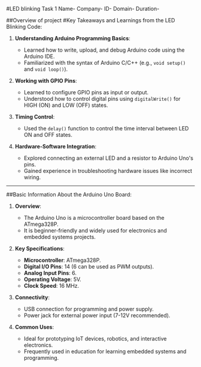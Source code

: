 #LED blinking Task 1
Name-
Company-
ID-
Domain-
Duration-

##Overview of project
 #Key Takeaways and Learnings from the LED Blinking Code:
1. **Understanding Arduino Programming Basics**:
   - Learned how to write, upload, and debug Arduino code using the Arduino IDE.
   - Familiarized with the syntax of Arduino C/C++ (e.g., `void setup()` and `void loop()`).

2. **Working with GPIO Pins**:
   - Learned to configure GPIO pins as input or output.
   - Understood how to control digital pins using `digitalWrite()` for HIGH (ON) and LOW (OFF) states.

3. **Timing Control**:
   - Used the `delay()` function to control the time interval between LED ON and OFF states.

4. **Hardware-Software Integration**:
   - Explored connecting an external LED and a resistor to Arduino Uno's pins.
   - Gained experience in troubleshooting hardware issues like incorrect wiring.

---

##Basic Information About the Arduino Uno Board:
1. **Overview**:
   - The Arduino Uno is a microcontroller board based on the ATmega328P.
   - It is beginner-friendly and widely used for electronics and embedded systems projects.

2. **Key Specifications**:
   - **Microcontroller**: ATmega328P.
   - **Digital I/O Pins**: 14 (6 can be used as PWM outputs).
   - **Analog Input Pins**: 6.
   - **Operating Voltage**: 5V.
   - **Clock Speed**: 16 MHz.

3. **Connectivity**:
   - USB connection for programming and power supply.
   - Power jack for external power input (7-12V recommended).

4. **Common Uses**:
   - Ideal for prototyping IoT devices, robotics, and interactive electronics.
   - Frequently used in education for learning embedded systems and programming. 

